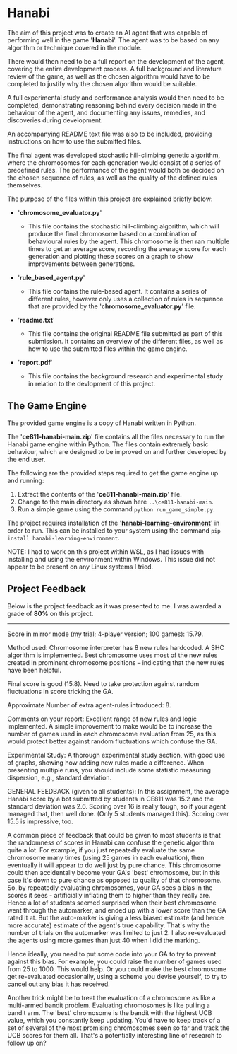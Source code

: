 # Hanabi

The aim of this project was to create an AI agent that was capable of performing well in the game '**Hanabi**'. The agent was to be based on any algorithm or technique covered in the module.

There would then need to be a full report on the development of the agent, covering the entire development process. A full background and literature review of the game, as well as the chosen algorithm would have to be completed to justify why the chosen algorithm would be suitable.

A full experimental study and performance analysis would then need to be completed, demonstrating reasoning behind every decision made in the behaviour of the agent, and documenting any issues, remedies, and discoveries during development.

An accompanying README text file was also to be included, providing instructions on how to use the submitted files.

The final agent was developed stochastic hill-climbing genetic algorithm, where the chromosomes for each generation would consist of a series of predefined rules. The performance of the agent would both be decided on the chosen sequence of rules, as well as the quality of the defined rules themselves.

The purpose of the files within this project are explained briefly below:

- '**chromosome_evaluator.py**'

  - This file contains the stochastic hill-climbing algorithm, which will produce the final chromosome based on a combination of behavioural rules by the agent. This chromosome is then ran multiple times to get an average score, recording the average score for each generation and plotting these scores on a graph to show improvements between generations.

- '**rule_based_agent.py**'

  - This file contains the rule-based agent. It contains a series of different rules, however only uses a collection of rules in sequence that are provided by the '**chromosome_evaluator.py**' file.

- '**readme.txt**'

  - This file contains the original README file submitted as part of this submission. It contains an overview of the different files, as well as how to use the submitted files within the game engine.

- '**report.pdf**'

  - This file contains the background research and experimental study in relation to the devlopment of this project.

## The Game Engine

The provided game engine is a copy of Hanabi written in Python.

The '**ce811-hanabi-main.zip**' file contains all the files necessary to run the Hanabi game engine within Python. The files contain extremely basic behaviour, which are designed to be improved on and further developed by the end user.

The following are the provided steps required to get the game engine up and running:

1. Extract the contents of the '**ce811-hanabi-main.zip**' file.
2. Change to the main directory as shown here `..\ce811-hanabi-main`.
3. Run a simple game using the command `python run_game_simple.py`.

The project requires installation of the ['**hanabi-learning-environment**'](https://github.com/deepmind/hanabi-learning-environment) in order to run. This can be installed to your system using the command `pip install hanabi-learning-environment`.

NOTE: I had to work on this project within WSL, as I had issues with installing and using the environment within Windows. This issue did not appear to be present on any Linux systems I tried.

## Project Feedback

Below is the project feedback as it was presented to me. I was awarded a grade of **80%** on this project.

---

Score in mirror mode (my trial; 4-player version; 100 games): 15.79.

Method used: Chromosome interpreter has 8 new rules hardcoded. A SHC algorithm is implemented. Best chromosome uses most of the new rules created in prominent chromosome positions – indicating that the new rules have been helpful.

Final score is good (15.8). Need to take protection against random fluctuations in score tricking the GA.

Approximate Number of extra agent-rules introduced: 8.

Comments on your report: Excellent range of new rules and logic implemented. A simple improvement to make would be to increase the number of games used in each chromosome evaluation from 25, as this would protect better against random fluctuations which confuse the GA.

Experimental Study: A thorough experimental study section, with good use of graphs, showing how adding new rules made a difference. When presenting multiple runs, you should include some statistic measuring dispersion, e.g., standard deviation.

GENERAL FEEDBACK (given to all students):
In this assignment, the average Hanabi score by a bot submitted by students in CE811 was 15.2 and the standard deviation was 2.6. Scoring over 16 is really tough, so if your agent managed that, then well done. (Only 5 students managed this). Scoring over 15.5 is impressive, too.

A common piece of feedback that could be given to most students is that the randomness of scores in Hanabi can confuse the genetic algorithm quite a lot. For example, if you just repeatedly evaluate the same chromosome many times (using 25 games in each evaluation), then eventually it will appear to do well just by pure chance. This chromosome could then accidentally become your GA's 'best' chromosome, but in this case it's down to pure chance as opposed to quality of that chromosome. So, by repeatedly evaluating chromosomes, your GA sees a bias in the scores it sees - artificially inflating them to higher than they really are. Hence a lot of students seemed surprised when their best chromosome went through the automarker, and ended up with a lower score than the GA rated it at. But the auto-marker is giving a less biased estimate (and hence more accurate) estimate of the agent's true capability.  That's why the number of trials on the automarker was limited to just 2. I also re-evaluated the agents using more games than just 40 when I did the marking.

Hence ideally, you need to put some code into your GA to try to prevent against this bias. For example, you could raise the number of games used from 25 to 1000. This would help. Or you could make the best chromosome get re-evaluated occasionally, using a scheme you devise yourself, to try to cancel out any bias it has received.

Another trick might be to treat the evaluation of a chromosome as like a multi-armed bandit problem. Evaluating chromosomes is like pulling a bandit arm. The 'best' chromosome is the bandit with the highest UCB value, which you constantly keep updating. You'd have to keep track of a set of several of the most promising chromosomes seen so far and track the UCB scores for them all. That's a potentially interesting line of research to follow up on?

